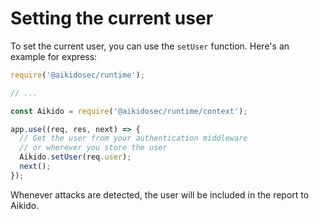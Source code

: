 # Setting the current user

To set the current user, you can use the `setUser` function. Here's an example for express:

```js
require('@aikidosec/runtime');

// ...

const Aikido = require('@aikidosec/runtime/context');

app.use((req, res, next) => {
  // Get the user from your authentication middleware
  // or wherever you store the user
  Aikido.setUser(req.user);
  next();
});
```

Whenever attacks are detected, the user will be included in the report to Aikido.

